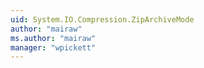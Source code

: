 ```yaml
---
uid: System.IO.Compression.ZipArchiveMode
author: "mairaw"
ms.author: "mairaw"
manager: "wpickett"
---
```

